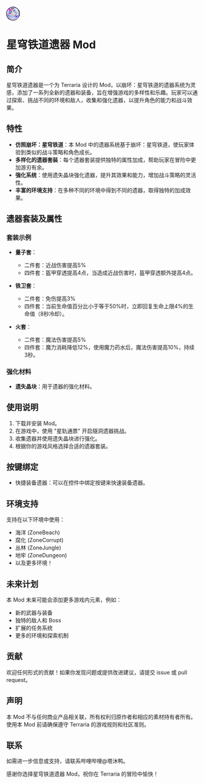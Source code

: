 ![示例 GIF](StarRailRelic/Assets/Textures/TrailblazePower.png)
# 星穹铁道遗器 Mod

## 简介
星穹铁道遗器是一个为 Terraria 设计的 Mod，以崩坏：星穹铁道的遗器系统为灵感，添加了一系列全新的遗器和装备，旨在增强游戏的多样性和乐趣。玩家可以通过探索、挑战不同的环境和敌人，收集和强化遗器，以提升角色的能力和战斗效果。

## 特性
- **仿照崩坏：星穹铁道**：本 Mod 中的遗器系统基于崩坏：星穹铁道，使玩家体验到类似的战斗策略和角色成长。
- **多样化的遗器套装**：每个遗器套装提供独特的属性加成，帮助玩家在冒险中更加游刃有余。
- **强化系统**：使用遗失晶块强化遗器，提升其效果和能力，增加战斗策略的灵活性。
- **丰富的环境支持**：在多种不同的环境中得到不同的遗器，取得独特的加成效果。

## 遗器套装及属性

### 套装示例
- **量子套**：
  - 二件套：近战伤害提高5%
  - 四件套：盔甲穿透提高4点，当造成近战伤害时，盔甲穿透额外提高4点。

- **铁卫套**：
  - 二件套：免伤提高3%
  - 四件套：当前生命值百分比小于等于50%时，立即回复生命上限4%的生命值（8秒冷却）。

- **火套**：
  - 二件套：魔法伤害提高5%
  - 四件套：魔力消耗降低12%，使用魔力药水后，魔法伤害提高10%，持续3秒。

### 强化材料
- **遗失晶块**：用于遗器的强化材料。

## 使用说明
1. 下载并安装 Mod。
2. 在游戏中，使用 "星轨通票" 开启隧洞遗器挑战。
3. 收集遗器并使用遗失晶块进行强化。
4. 根据你的游戏风格选择合适的遗器套装。

## 按键绑定
- 快捷装备遗器：可以在控件中绑定按键来快速装备遗器。

## 环境支持
支持在以下环境中使用：
- 海洋 (ZoneBeach)
- 腐化 (ZoneCorrupt)
- 丛林 (ZoneJungle)
- 地牢 (ZoneDungeon)
- 以及更多环境！

## 未来计划
本 Mod 未来可能会添加更多游戏内元素，例如：
- 新的武器与装备
- 独特的敌人和 Boss
- 扩展的任务系统
- 更多的环境和探索机制

## 贡献
欢迎任何形式的贡献！如果你发现问题或提供改进建议，请提交 issue 或 pull request。

## 声明
本 Mod 不与任何商业产品相关联，所有权利归原作者和相应的素材持有者所有。使用本 Mod 前请确保遵守 Terraria 的游戏规则和社区准则。

## 联系
如需进一步信息或支持，请联系哔哩哔哩@塔沐鸭。

感谢你选择星穹铁道遗器 Mod，祝你在 Terraria 的冒险中愉快！

